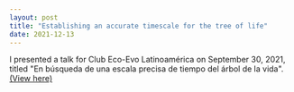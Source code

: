 ```yaml
---
layout: post
title: "Establishing an accurate timescale for the tree of life"
date: 2021-12-13
---
```

I presented a talk for Club Eco-Evo Latinoamérica on September 30, 2021, titled "En búsqueda de una escala precisa de tiempo del árbol de la vida".<a href="https://www.youtube.com/watch?v=uHmd8fQD294&t=3206s"> (View here)</a> 
